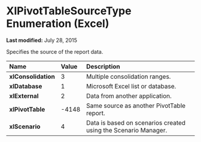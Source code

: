 
# XlPivotTableSourceType Enumeration (Excel)

 **Last modified:** July 28, 2015

Specifies the source of the report data.


|**Name**|**Value**|**Description**|
|:-----|:-----|:-----|
| **xlConsolidation**|3|Multiple consolidation ranges.|
| **xlDatabase**|1|Microsoft Excel list or database.|
| **xlExternal**|2|Data from another application.|
| **xlPivotTable**|-4148|Same source as another PivotTable report.|
| **xlScenario**|4|Data is based on scenarios created using the Scenario Manager.|

